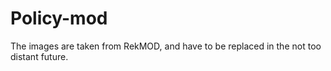 # Policy-mod
The images are taken from RekMOD, and have to be replaced in the not too distant future.
